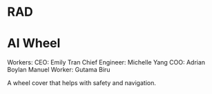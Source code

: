 # RAD
# AI Wheel

Workers: 
CEO: Emily Tran
Chief Engineer: Michelle Yang
COO: Adrian Boylan
Manuel Worker: Gutama Biru

A wheel cover that helps with safety and navigation.
